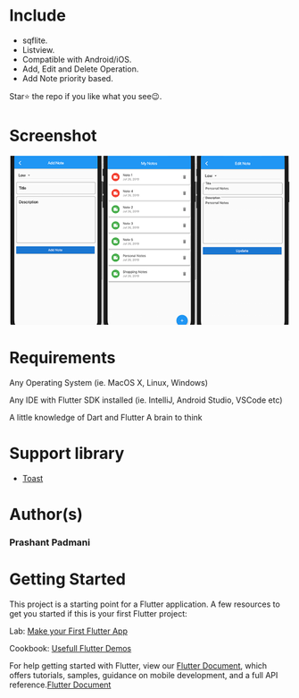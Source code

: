 # Include 
- sqflite. 
- Listview. 
- Compatible with Android/iOS.
- Add, Edit and Delete Operation.
- Add Note priority based.


Star⭐ the repo if you like what you see😉.

# Screenshot
<img src="https://github.com/Prashant09mca/flutter_simple_note/blob/master/ss1.png"/>


# Requirements
Any Operating System (ie. MacOS X, Linux, Windows)<p>
Any IDE with Flutter SDK installed (ie. IntelliJ, Android Studio, VSCode etc)<p>
A little knowledge of Dart and Flutter
A brain to think

# Support library 
- <a href="https://pub.dev/packages/toast">Toast</a>

# Author(s)
 <h3>Prashant Padmani</h3>

# Getting Started
This project is a starting point for a Flutter application.
A few resources to get you started if this is your first Flutter project:

Lab: <a href="https://flutter.dev/docs/get-started/codelab">Make your First Flutter App</a><p>
Cookbook: <a href="https://flutter.dev/docs/cookbook">Usefull Flutter Demos</a>

For help getting started with Flutter, view our <a href="https://flutter.dev/docs">Flutter Document</a>, which offers tutorials, samples, guidance on mobile development, and a full API reference.<a href="https://flutter.dev/docs">Flutter Document</a>
